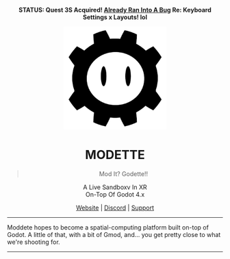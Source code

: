 <p align="center"><strong>STATUS: Quest 3S Acquired! <a href="https://communityforums.atmeta.com/t5/Get-Help/Physical-Keyboard-Settings-Missing-From-3S/td-p/1251793">Already Ran Into A Bug</a> Re: Keyboard Settings x Layouts! lol</strong></p>

 <p align="center">
  <img src="_res/logo.png" alt="Modette Logo" width="240" height="240">
</p>
<h1 align="center">MODETTE</h1>
<blockquote>
  <p align="center">Mod It? Godette!</a>!</p>
</blockquote>

<p align="center">
A Live Sandboxv In XR <br> On-Top Of Godot 4.x
</p>

<div align="center">
  <a href="https://modette.github.io/">Website</a> |
  <a href="https://discord.gg/vHeM7JuGC5">Discord</a> |
  <a href="add-github-sponsors-link">Support</a>
</div>

---

Moddete hopes to become a spatial-computing platform built on-top of Godot. 
A little of that, with a bit of Gmod, and... you get pretty close to what we're shooting for. 

---
